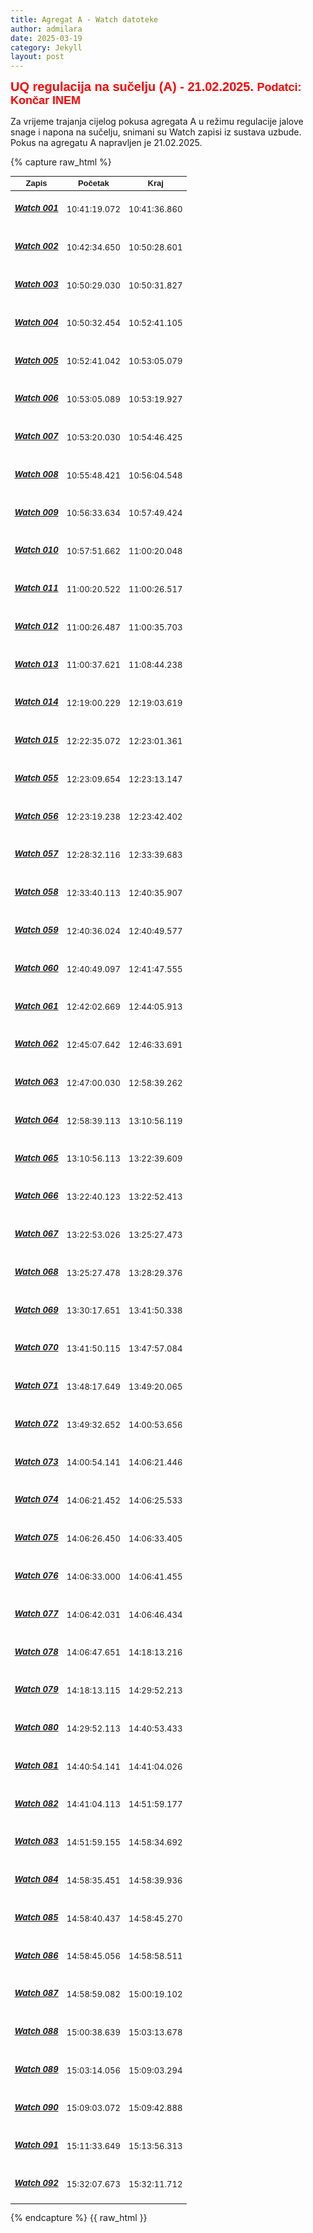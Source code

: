 ```yaml
---
title: Agregat A - Watch datoteke
author: admilara
date: 2025-03-19
category: Jekyll
layout: post
---
```

<style scoped>
table {
  font-size: 13px;
}
</style>


<span style="font-size: 20px; font-weight: bold; color: red; font-family: Helvetica; text-align: center">
    UQ regulacija na sučelju (A) - 21.02.2025.
</span>
<span style="font-size: 18px; font-weight: bold; color: red; font-family: Helvetica; text-align: center">
    Podatci: Končar INEM
</span>

Za vrijeme trajanja cijelog pokusa agregata A u režimu regulacije jalove snage i napona na sučelju,
snimani su Watch zapisi iz sustava uzbude. Pokus na agregatu A napravljen je 21.02.2025. 

{% capture raw_html %}
<table>
    <thead>
        <tr>
            <th style="text-align:center; font-family: Helvetica">Zapis</th>
            <th style="text-align:center; font-family: Helvetica">Početak</th>
            <th style="text-align:center; font-family: Helvetica">Kraj</th>
        </tr>
    </thead>
    <tbody>
        <tr>
            <td style="text-align:center"><h5 id="watch-001"><a href="{{ site.baseurl }}/watch-md-a/watch-zakuca1a-zakuca1a-001/">Watch 001</a></h5></td>
            <td style="text-align:center">10:41:19.072</td>
            <td style="text-align:center">10:41:36.860</td>
        </tr>
        <tr>
            <td style="text-align:center"><h5 id="watch-002"><a href="{{ site.baseurl }}/watch-md-a/watch-zakuca1a-zakuca1a-002/">Watch 002</a></h5></td>
            <td style="text-align:center">10:42:34.650</td>
            <td style="text-align:center">10:50:28.601</td>
        </tr>
        <tr>
            <td style="text-align:center"><h5 id="watch-003"><a href="{{ site.baseurl }}/watch-md-a/watch-zakuca1a-zakuca1a-003/">Watch 003</a></h5></td>
            <td style="text-align:center">10:50:29.030</td>
            <td style="text-align:center">10:50:31.827</td>
        </tr>
        <tr>
            <td style="text-align:center"><h5 id="watch-004"><a href="{{ site.baseurl }}/watch-md-a/watch-zakuca1a-zakuca1a-004/">Watch 004</a></h5></td>
            <td style="text-align:center">10:50:32.454</td>
            <td style="text-align:center">10:52:41.105</td>
        </tr>
        <tr>
            <td style="text-align:center"><h5 id="watch-005"><a href="{{ site.baseurl }}/watch-md-a/watch-zakuca1a-zakuca1a-005/">Watch 005</a></h5></td>
            <td style="text-align:center">10:52:41.042</td>
            <td style="text-align:center">10:53:05.079</td>
        </tr>
        <tr>
            <td style="text-align:center"><h5 id="watch-006"><a href="{{ site.baseurl }}/watch-md-a/watch-zakuca1a-zakuca1a-006/">Watch 006</a></h5></td>
            <td style="text-align:center">10:53:05.089</td>
            <td style="text-align:center">10:53:19.927</td>
        </tr>
        <tr>
            <td style="text-align:center"><h5 id="watch-007"><a href="{{ site.baseurl }}/watch-md-a/watch-zakuca1a-zakuca1a-007/">Watch 007</a></h5></td>
            <td style="text-align:center">10:53:20.030</td>
            <td style="text-align:center">10:54:46.425</td>
        </tr>
        <tr>
            <td style="text-align:center"><h5 id="watch-008"><a href="{{ site.baseurl }}/watch-md-a/watch-zakuca1a-zakuca1a-008/">Watch 008</a></h5></td>
            <td style="text-align:center">10:55:48.421</td>
            <td style="text-align:center">10:56:04.548</td>
        </tr>
        <tr>
            <td style="text-align:center"><h5 id="watch-009"><a href="{{ site.baseurl }}/watch-md-a/watch-zakuca1a-zakuca1a-009/">Watch 009</a></h5></td>
            <td style="text-align:center">10:56:33.634</td>
            <td style="text-align:center">10:57:49.424</td>
        </tr>
        <tr>
            <td style="text-align:center"><h5 id="watch-010"><a href="{{ site.baseurl }}/watch-md-a/watch-zakuca1a-zakuca1a-010/">Watch 010</a></h5></td>
            <td style="text-align:center">10:57:51.662</td>
            <td style="text-align:center">11:00:20.048</td>
        </tr>
        <tr>
            <td style="text-align:center"><h5 id="watch-011"><a href="{{ site.baseurl }}/watch-md-a/watch-zakuca1a-zakuca1a-011/">Watch 011</a></h5></td>
            <td style="text-align:center">11:00:20.522</td>
            <td style="text-align:center">11:00:26.517</td>
        </tr>
        <tr>
            <td style="text-align:center"><h5 id="watch-012"><a href="{{ site.baseurl }}/watch-md-a/watch-zakuca1a-zakuca1a-012/">Watch 012</a></h5></td>
            <td style="text-align:center">11:00:26.487</td>
            <td style="text-align:center">11:00:35.703</td>
        </tr>
        <tr>
            <td style="text-align:center"><h5 id="watch-013"><a href="{{ site.baseurl }}/watch-md-a/watch-zakuca1a-zakuca1a-013/">Watch 013</a></h5></td>
            <td style="text-align:center">11:00:37.621</td>
            <td style="text-align:center">11:08:44.238</td>
        </tr>
        <tr>
            <td style="text-align:center"><h5 id="watch-014"><a href="{{ site.baseurl }}/watch-md-a/watch-zakuca1a-zakuca1a-014/">Watch 014</a></h5></td>
            <td style="text-align:center">12:19:00.229</td>
            <td style="text-align:center">12:19:03.619</td>
        </tr>
        <tr>
            <td style="text-align:center"><h5 id="watch-015"><a href="{{ site.baseurl }}/watch-md-a/watch-zakuca1a-zakuca1a-015/">Watch 015</a></h5></td>
            <td style="text-align:center">12:22:35.072</td>
            <td style="text-align:center">12:23:01.361</td>
        </tr>
        <tr>
            <td style="text-align:center"><h5 id="watch-055"><a href="{{ site.baseurl }}/watch-md-a/watch-zakuca1a-zakuca1a-055/">Watch 055</a></h5></td>
            <td style="text-align:center">12:23:09.654</td>
            <td style="text-align:center">12:23:13.147</td>
        </tr>
        <tr>
            <td style="text-align:center"><h5 id="watch-056"><a href="{{ site.baseurl }}/watch-md-a/watch-zakuca1a-zakuca1a-056/">Watch 056</a></h5></td>
            <td style="text-align:center">12:23:19.238</td>
            <td style="text-align:center">12:23:42.402</td>
        </tr>
        <tr>
            <td style="text-align:center"><h5 id="watch-057"><a href="{{ site.baseurl }}/watch-md-a/watch-zakuca1a-zakuca1a-057/">Watch 057</a></h5></td>
            <td style="text-align:center">12:28:32.116</td>
            <td style="text-align:center">12:33:39.683</td>
        </tr>
        <tr>
            <td style="text-align:center"><h5 id="watch-058"><a href="{{ site.baseurl }}/watch-md-a/watch-zakuca1a-zakuca1a-058/">Watch 058</a></h5></td>
            <td style="text-align:center">12:33:40.113</td>
            <td style="text-align:center">12:40:35.907</td>
        </tr>
        <tr>
            <td style="text-align:center"><h5 id="watch-059"><a href="{{ site.baseurl }}/watch-md-a/watch-zakuca1a-zakuca1a-059/">Watch 059</a></h5></td>
            <td style="text-align:center">12:40:36.024</td>
            <td style="text-align:center">12:40:49.577</td>
        </tr>
        <tr>
            <td style="text-align:center"><h5 id="watch-060"><a href="{{ site.baseurl }}/watch-md-a/watch-zakuca1a-zakuca1a-060/">Watch 060</a></h5></td>
            <td style="text-align:center">12:40:49.097</td>
            <td style="text-align:center">12:41:47.555</td>
        </tr>
        <tr>
            <td style="text-align:center"><h5 id="watch-061"><a href="{{ site.baseurl }}/watch-md-a/watch-zakuca1a-zakuca1a-061/">Watch 061</a></h5></td>
            <td style="text-align:center">12:42:02.669</td>
            <td style="text-align:center">12:44:05.913</td>
        </tr>
        <tr>
            <td style="text-align:center"><h5 id="watch-062"><a href="{{ site.baseurl }}/watch-md-a/watch-zakuca1a-zakuca1a-062/">Watch 062</a></h5></td>
            <td style="text-align:center">12:45:07.642</td>
            <td style="text-align:center">12:46:33.691</td>
        </tr> 
        <tr>
            <td style="text-align:center"><h5 id="watch-063"><a href="{{ site.baseurl }}/watch-md-a/watch-zakuca1a-zakuca1a-063/">Watch 063</a></h5></td>
            <td style="text-align:center">12:47:00.030</td>
            <td style="text-align:center">12:58:39.262</td>
        </tr>
        <tr>
            <td style="text-align:center"><h5 id="watch-064"><a href="{{ site.baseurl }}/watch-md-a/watch-zakuca1a-zakuca1a-064/">Watch 064</a></h5></td>
            <td style="text-align:center">12:58:39.113</td>
            <td style="text-align:center">13:10:56.119</td>
        </tr>
        <tr>
            <td style="text-align:center"><h5 id="watch-065"><a href="{{ site.baseurl }}/watch-md-a/watch-zakuca1a-zakuca1a-065/">Watch 065</a></h5></td>
            <td style="text-align:center">13:10:56.113</td>
            <td style="text-align:center">13:22:39.609</td>
        </tr>
        <tr>
            <td style="text-align:center"><h5 id="watch-066"><a href="{{ site.baseurl }}/watch-md-a/watch-zakuca1a-zakuca1a-066/">Watch 066</a></h5></td>
            <td style="text-align:center">13:22:40.123</td>
            <td style="text-align:center">13:22:52.413</td>
        </tr> 
        <tr>
            <td style="text-align:center"><h5 id="watch-067"><a href="{{ site.baseurl }}/watch-md-a/watch-zakuca1a-zakuca1a-067/">Watch 067</a></h5></td>
            <td style="text-align:center">13:22:53.026</td>
            <td style="text-align:center">13:25:27.473</td>
        </tr>
        <tr>
            <td style="text-align:center"><h5 id="watch-068"><a href="{{ site.baseurl }}/watch-md-a/watch-zakuca1a-zakuca1a-068/">Watch 068</a></h5></td>
            <td style="text-align:center">13:25:27.478</td>
            <td style="text-align:center">13:28:29.376</td>
        </tr>
        <tr>
            <td style="text-align:center"><h5 id="watch-069"><a href="{{ site.baseurl }}/watch-md-a/watch-zakuca1a-zakuca1a-069/">Watch 069</a></h5></td>
            <td style="text-align:center">13:30:17.651</td>
            <td style="text-align:center">13:41:50.338</td>
        </tr>
        <tr>
            <td style="text-align:center"><h5 id="watch-070"><a href="{{ site.baseurl }}/watch-md-a/watch-zakuca1a-zakuca1a-070/">Watch 070</a></h5></td>
            <td style="text-align:center">13:41:50.115</td>
            <td style="text-align:center">13:47:57.084</td>
        </tr>
        <tr>
            <td style="text-align:center"><h5 id="watch-071"><a href="{{ site.baseurl }}/watch-md-a/watch-zakuca1a-zakuca1a-071/">Watch 071</a></h5></td>
            <td style="text-align:center">13:48:17.649</td>
            <td style="text-align:center">13:49:20.065</td>
        </tr>
        <tr>
            <td style="text-align:center"><h5 id="watch-072"><a href="{{ site.baseurl }}/watch-md-a/watch-zakuca1a-zakuca1a-072/">Watch 072</a></h5></td>
            <td style="text-align:center">13:49:32.652</td>
            <td style="text-align:center">14:00:53.656</td>
        </tr>
        <tr>
            <td style="text-align:center"><h5 id="watch-073"><a href="{{ site.baseurl }}/watch-md-a/watch-zakuca1a-zakuca1a-073/">Watch 073</a></h5></td>
            <td style="text-align:center">14:00:54.141</td>
            <td style="text-align:center">14:06:21.446</td>
        </tr>
        <tr>
            <td style="text-align:center"><h5 id="watch-074"><a href="{{ site.baseurl }}/watch-md-a/watch-zakuca1a-zakuca1a-074/">Watch 074</a></h5></td>
            <td style="text-align:center">14:06:21.452</td>
            <td style="text-align:center">14:06:25.533</td>
        </tr> 
        <tr>
            <td style="text-align:center"><h5 id="watch-075"><a href="{{ site.baseurl }}/watch-md-a/watch-zakuca1a-zakuca1a-075/">Watch 075</a></h5></td>
            <td style="text-align:center">14:06:26.450</td>
            <td style="text-align:center">14:06:33.405</td>
        </tr>
        <tr>
            <td style="text-align:center"><h5 id="watch-076"><a href="{{ site.baseurl }}/watch-md-a/watch-zakuca1a-zakuca1a-076/">Watch 076</a></h5></td>
            <td style="text-align:center">14:06:33.000</td>
            <td style="text-align:center">14:06:41.455</td>
        </tr>
        <tr>
            <td style="text-align:center"><h5 id="watch-077"><a href="{{ site.baseurl }}/watch-md-a/watch-zakuca1a-zakuca1a-077/">Watch 077</a></h5></td>
            <td style="text-align:center">14:06:42.031</td>
            <td style="text-align:center">14:06:46.434</td>
        </tr>
        <tr>
            <td style="text-align:center"><h5 id="watch-078"><a href="{{ site.baseurl }}/watch-md-a/watch-zakuca1a-zakuca1a-078/">Watch 078</a></h5></td>
            <td style="text-align:center">14:06:47.651</td>
            <td style="text-align:center">14:18:13.216</td>
        </tr>
        <tr>
            <td style="text-align:center"><h5 id="watch-079"><a href="{{ site.baseurl }}/watch-md-a/watch-zakuca1a-zakuca1a-079/">Watch 079</a></h5></td>
            <td style="text-align:center">14:18:13.115</td>
            <td style="text-align:center">14:29:52.213</td>
        </tr>
        <tr>
            <td style="text-align:center"><h5 id="watch-080"><a href="{{ site.baseurl }}/watch-md-a/watch-zakuca1a-zakuca1a-080/">Watch 080</a></h5></td>
            <td style="text-align:center">14:29:52.113</td>
            <td style="text-align:center">14:40:53.433</td>
        </tr>
        <tr>
            <td style="text-align:center"><h5 id="watch-081"><a href="{{ site.baseurl }}/watch-md-a/watch-zakuca1a-zakuca1a-081/">Watch 081</a></h5></td>
            <td style="text-align:center">14:40:54.141</td>
            <td style="text-align:center">14:41:04.026</td>
        </tr>
        <tr>
            <td style="text-align:center"><h5 id="watch-082"><a href="{{ site.baseurl }}/watch-md-a/watch-zakuca1a-zakuca1a-082/">Watch 082</a></h5></td>
            <td style="text-align:center">14:41:04.113</td>
            <td style="text-align:center">14:51:59.177</td>
        </tr> 
        <tr>
            <td style="text-align:center"><h5 id="watch-083"><a href="{{ site.baseurl }}/watch-md-a/watch-zakuca1a-zakuca1a-083/">Watch 083</a></h5></td>
            <td style="text-align:center">14:51:59.155</td>
            <td style="text-align:center">14:58:34.692</td>
        </tr>
        <tr>
            <td style="text-align:center"><h5 id="watch-084"><a href="{{ site.baseurl }}/watch-md-a/watch-zakuca1a-zakuca1a-084/">Watch 084</a></h5></td>
            <td style="text-align:center">14:58:35.451</td>
            <td style="text-align:center">14:58:39.936</td>
        </tr>
        <tr>
            <td style="text-align:center"><h5 id="watch-085"><a href="{{ site.baseurl }}/watch-md-a/watch-zakuca1a-zakuca1a-085/">Watch 085</a></h5></td>
            <td style="text-align:center">14:58:40.437</td>
            <td style="text-align:center">14:58:45.270</td>
        </tr>
        <tr>
            <td style="text-align:center"><h5 id="watch-086"><a href="{{ site.baseurl }}/watch-md-a/watch-zakuca1a-zakuca1a-086/">Watch 086</a></h5></td>
            <td style="text-align:center">14:58:45.056</td>
            <td style="text-align:center">14:58:58.511</td>
        </tr>
        <tr>
            <td style="text-align:center"><h5 id="watch-087"><a href="{{ site.baseurl }}/watch-md-a/watch-zakuca1a-zakuca1a-087/">Watch 087</a></h5></td>
            <td style="text-align:center">14:58:59.082</td>
            <td style="text-align:center">15:00:19.102</td>
        </tr>
        <tr>
            <td style="text-align:center"><h5 id="watch-088"><a href="{{ site.baseurl }}/watch-md-a/watch-zakuca1a-zakuca1a-088/">Watch 088</a></h5></td>
            <td style="text-align:center">15:00:38.639</td>
            <td style="text-align:center">15:03:13.678</td>
        </tr>
        <tr>
            <td style="text-align:center"><h5 id="watch-089"><a href="{{ site.baseurl }}/watch-md-a/watch-zakuca1a-zakuca1a-089/">Watch 089</a></h5></td>
            <td style="text-align:center">15:03:14.056</td>
            <td style="text-align:center">15:09:03.294</td>
        </tr>
        <tr>
            <td style="text-align:center"><h5 id="watch-090"><a href="{{ site.baseurl }}/watch-md-a/watch-zakuca1a-zakuca1a-090/">Watch 090</a></h5></td>
            <td style="text-align:center">15:09:03.072</td>
            <td style="text-align:center">15:09:42.888</td>
        </tr>                          
        <tr>
            <td style="text-align:center"><h5 id="watch-091"><a href="{{ site.baseurl }}/watch-md-a/watch-zakuca1a-zakuca1a-091/">Watch 091</a></h5></td>
            <td style="text-align:center">15:11:33.649</td>
            <td style="text-align:center">15:13:56.313</td>
        </tr>
        <tr>
            <td style="text-align:center"><h5 id="watch-092"><a href="{{ site.baseurl }}/watch-md-a/watch-zakuca1a-zakuca1a-092/">Watch 092</a></h5></td>
            <td style="text-align:center">15:32:07.673</td>
            <td style="text-align:center">15:32:11.712</td>
        </tr>                                 
    </tbody>
</table>
{% endcapture %}
{{ raw_html }}
